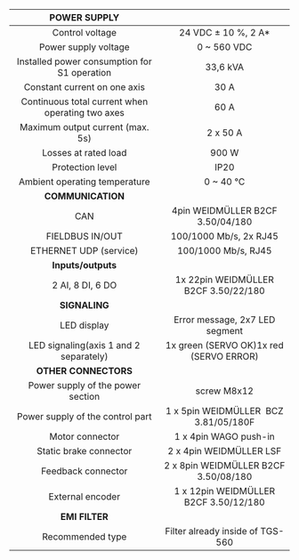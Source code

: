 | **POWER SUPPLY** |   |
| :---: | :---: |
| Control voltage | 24 VDC ± 10 %, 2 A* |
| Power supply voltage | 0 ~ 560 VDC |
| Installed power consumption for S1 operation | 33,6 kVA |
| Constant current on one axis | 30 A |
| Continuous total current when operating two axes | 60 A |
| Maximum output current (max. 5s) | 2 x 50 A |
| Losses at rated load | 900 W |
| Protection level | IP20 |
| Ambient operating temperature | 0 ~ 40 °C |
| **COMMUNICATION** |   |
| CAN | 4pin WEIDMÜLLER  B2CF 3.50/04/180 |
| FIELDBUS IN/OUT | 100/1000 Mb/s, 2x RJ45 |
| ETHERNET UDP (service) | 100/1000 Mb/s, RJ45 |
| **Inputs/outputs** |   |
| 2 AI, 8 DI, 6 DO | 1x 22pin WEIDMÜLLER  B2CF 3.50/22/180 |
| **SIGNALING** |   |
| LED display | Error message, 2x7 LED segment |
| LED signaling(axis 1 and 2 separately) | 1x green (SERVO OK)1x red (SERVO ERROR) |
| **OTHER CONNECTORS** |   |
| Power supply of the power section | screw M8x12 |
| Power supply of the control part | 1 x 5pin WEIDMÜLLER  BCZ 3.81/05/180F |
| Motor connector | 1 x 4pin WAGO push-in |
| Static brake connector | 2 x 4pin  WEIDMÜLLER LSF |
| Feedback connector | 2 x 8pin WEIDMÜLLER B2CF 3.50/08/180 |
| External encoder | 1 x 12pin WEIDMÜLLER B2CF 3.50/12/180 |
| **EMI FILTER** |
| Recommended type | Filter already inside of TGS-560 |
